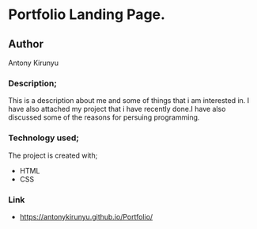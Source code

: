 # Portfolio Landing Page.

## Author

Antony Kirunyu

### Description;

This is a description about me and some of things that i am interested in. I have also attached my project that i have recently done.I have also discussed some of the reasons for persuing programming. 

### Technology used;

The project is created with;
* HTML
* CSS

### Link 
* https://antonykirunyu.github.io/Portfolio/



